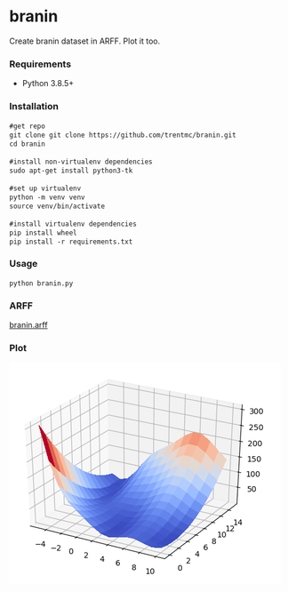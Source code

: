 # branin
Create branin dataset in ARFF. Plot it too.

### Requirements

- Python 3.8.5+

### Installation
```
#get repo
git clone git clone https://github.com/trentmc/branin.git
cd branin

#install non-virtualenv dependencies
sudo apt-get install python3-tk

#set up virtualenv
python -m venv venv
source venv/bin/activate

#install virtualenv dependencies
pip install wheel
pip install -r requirements.txt
```

### Usage
```console
python branin.py
```

### ARFF
[branin.arff](branin.arff)

### Plot

![Image of branin](branin.png)
